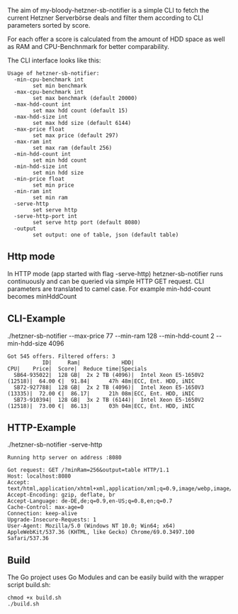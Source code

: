 The aim of my-bloody-hetzner-sb-notifier is a simple CLI to fetch the current Hetzner Serverbörse deals and filter them according to CLI parameters sorted by score.

For each offer a score is calculated from the amount of HDD space as well as RAM and CPU-Benchnmark for better comparability. 

The CLI interface looks like this:
````
Usage of hetzner-sb-notifier:
  -min-cpu-benchmark int
    	set min benchmark
  -max-cpu-benchmark int
    	set max benchmark (default 20000)
  -max-hdd-count int
    	set max hdd count (default 15)
  -max-hdd-size int
    	set max hdd size (default 6144)
  -max-price float
    	set max price (default 297)
  -max-ram int
    	set max ram (default 256)
  -min-hdd-count int
    	set min hdd count
  -min-hdd-size int
    	set min hdd size
  -min-price float
    	set min price
  -min-ram int
    	set min ram
  -serve-http
    	set serve http
  -serve-http-port int
    	set serve http port (default 8080)
  -output
    	set output: one of table, json (default table)
````       

## Http mode

In HTTP mode (app started with flag -serve-http) hetzner-sb-notifier runs continuously and can be queried via simple HTTP GET request.
CLI parameters are translated to camel case. For example  min-hdd-count becomes minHddCount

## CLI-Example

./hetzner-sb-notifier --max-price 77 --min-ram 128 --min-hdd-count 2 --min-hdd-size 4096
```` 
Got 545 offers. Filtered offers: 3
           ID|     Ram|             HDD|                           CPU|    Price|  Score|  Reduce time|Specials
  SB64-935022|  128 GB|  2x 2 TB (4096)|  Intel Xeon E5-1650V2 (12518)|  64.00 €|  91.84|      47h 48m|ECC, Ent. HDD, iNIC
  SB72-927788|  128 GB|  2x 2 TB (4096)|  Intel Xeon E5-1650V3 (13335)|  72.00 €|  86.17|      21h 08m|ECC, Ent. HDD, iNIC
  SB73-910394|  128 GB|  3x 2 TB (6144)|  Intel Xeon E5-1650V2 (12518)|  73.00 €|  86.13|      03h 04m|ECC, Ent. HDD, iNIC
```` 

## HTTP-Example

./hetzner-sb-notifier -serve-http
```` 
Running http server on address :8080

Got request: GET /?minRam=256&output=table HTTP/1.1
Host: localhost:8080
Accept: text/html,application/xhtml+xml,application/xml;q=0.9,image/webp,image/apng,*/*;q=0.8
Accept-Encoding: gzip, deflate, br
Accept-Language: de-DE,de;q=0.9,en-US;q=0.8,en;q=0.7
Cache-Control: max-age=0
Connection: keep-alive
Upgrade-Insecure-Requests: 1
User-Agent: Mozilla/5.0 (Windows NT 10.0; Win64; x64) AppleWebKit/537.36 (KHTML, like Gecko) Chrome/69.0.3497.100 Safari/537.36
```` 

## Build

The Go project uses Go Modules and can be easily build with the wrapper script build.sh:
```` 
chmod +x build.sh
./build.sh
```` 